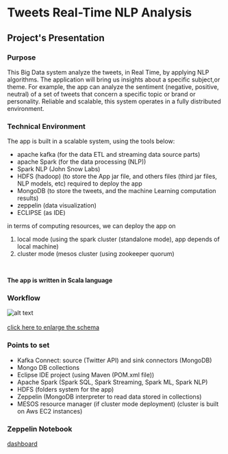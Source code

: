 # Tweets Real-Time NLP Analysis

## Project's Presentation

### Purpose <br>
This Big Data system analyze the tweets, in Real Time, by applying NLP algorithms. The application will bring us insights about a specific subject,or theme.
For example, the app can analyze the sentiment (negative, positive, neutral) of a set of tweets that concern a specific topic or brand or personality.
Reliable and scalable, this system operates in a fully distributed environment.
<br>

### Technical Environment <br>
The app is built in a scalable system, using the tools below: <br>
- apache kafka (for the data ETL and streaming data source parts) <br>
- apache Spark (for the data processing (NLP)) <br>
- Spark NLP (John Snow Labs) <br>
- HDFS (hadoop) (to store the App jar file, and others files (third jar files, NLP models, etc) required to deploy the app
- MongoDB (to store the tweets, and the machine Learning computation results) <br>
- zeppelin (data visualization) <br>
- ECLIPSE (as IDE)

in terms of computing resources, we can deploy the app on  <br>
1. local mode (using the spark cluster (standalone mode), app depends of local machine) <br>
2. cluster mode (mesos cluster (using zookeeper quorum) <br>

<br>

**The app is written in Scala language**

### Workflow
![alt text](https://github.com/sparktacusdemo1/tweets_realtime_nlp_analysis/blob/master/img001.png)
<br><br>
[click here to enlarge the schema](https://github.com/sparktacusdemo1/tweets_realtime_nlp_analysis/blob/master/Workflow_presentation.pdf)
<br>

### Points to set
- Kafka Connect: source (Twitter API) and sink connectors (MongoDB)
- Mongo DB collections
- Eclipse IDE project (using Maven (POM.xml file))
- Apache Spark (Spark SQL, Spark Streaming, Spark ML, Spark NLP)
- HDFS (folders system for the app)
- Zeppelin (MongoDB interpreter to read data stored in collections)
- MESOS resource manager (if cluster mode deployment) (cluster is built on Aws EC2 instances)

### Zeppelin Notebook
[dashboard](http://localhost:8180/)
